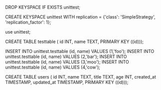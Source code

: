 DROP KEYSPACE IF EXISTS unittest;

CREATE KEYSPACE unittest WITH replication = {'class': 'SimpleStrategy', 'replication_factor': 1};

use unittest;

CREATE TABLE testtable (
    id      INT,
    name    TEXT,
    PRIMARY KEY ((id)));

INSERT INTO unittest.testtable (id, name) VALUES (1,'foo');
INSERT INTO unittest.testtable (id, name) VALUES (2,'bar');
INSERT INTO unittest.testtable (id, name) VALUES (3,'moo');
INSERT INTO unittest.testtable (id, name) VALUES (4,'cow');

CREATE TABLE users (
    id          INT,
    name        TEXT,
    title       TEXT,
    age         INT,
    created_at  TIMESTAMP,
    updated_at  TIMESTAMP,
    PRIMARY KEY ((id)));
